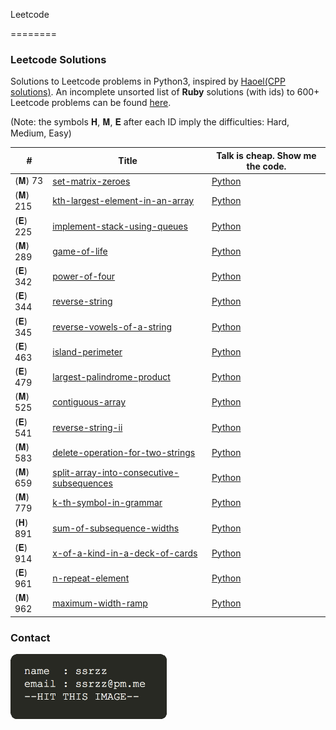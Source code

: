 Leetcode 

========

### Leetcode Solutions 

Solutions to Leetcode problems in Python3, inspired by [Haoel(CPP solutions)](https://github.com/haoel/leetcode). An incomplete unsorted list of **Ruby** solutions (with ids) to 600+ Leetcode problems can be found [here](./solutions/). 

(Note: the symbols 𝐇, 𝐌, 𝐄 after each ID imply the difficulties: Hard, Medium, Easy)

| #    | Title | Talk is cheap. Show me the code. | 
| ---- | ----- | -------- | 
|(𝐌) 73 | [set-matrix-zeroes](https://leetcode.com/problems/set-matrix-zeroes/description/) | [Python](./python_solutions/73.set-matrix-zeroes.py)| 
|(𝐌) 215 | [kth-largest-element-in-an-array](https://leetcode.com/problems/kth-largest-element-in-an-array/description/) | [Python](./python_solutions/215.kth-largest-element-in-an-array.py)| 
|(𝐄) 225 | [implement-stack-using-queues](https://leetcode.com/problems/implement-stack-using-queues/description/) | [Python](./python_solutions/225.implement-stack-using-queues.py)| 
|(𝐌) 289 | [game-of-life](https://leetcode.com/problems/game-of-life/description/) | [Python](./python_solutions/289.game-of-life.py)| 
|(𝐄) 342 | [power-of-four](https://leetcode.com/problems/power-of-four/description/) | [Python](./python_solutions/342.power-of-four.py)| 
|(𝐄) 344 | [reverse-string](https://leetcode.com/problems/reverse-string/description/) | [Python](./python_solutions/344.reverse-string.py)| 
|(𝐄) 345 | [reverse-vowels-of-a-string](https://leetcode.com/problems/reverse-vowels-of-a-string/description/) | [Python](./python_solutions/345.reverse-vowels-of-a-string.py)| 
|(𝐄) 463 | [island-perimeter](https://leetcode.com/problems/island-perimeter/description/) | [Python](./python_solutions/463.island-perimeter.py)| 
|(𝐄) 479 | [largest-palindrome-product](https://leetcode.com/problems/largest-palindrome-product/description/) | [Python](./python_solutions/479.largest-palindrome-product.py)| 
|(𝐌) 525 | [contiguous-array](https://leetcode.com/problems/contiguous-array/description/) | [Python](./python_solutions/525.contiguous-array.py)| 
|(𝐄) 541 | [reverse-string-ii](https://leetcode.com/problems/reverse-string-ii/description/) | [Python](./python_solutions/541.reverse-string-ii.py)| 
|(𝐌) 583 | [delete-operation-for-two-strings](https://leetcode.com/problems/delete-operation-for-two-strings/description/) | [Python](./python_solutions/583.delete-operation-for-two-strings.py)| 
|(𝐌) 659 | [split-array-into-consecutive-subsequences](https://leetcode.com/problems/split-array-into-consecutive-subsequences/description/) | [Python](./python_solutions/659.split-array-into-consecutive-subsequences.py)| 
|(𝐌) 779 | [k-th-symbol-in-grammar](https://leetcode.com/problems/k-th-symbol-in-grammar/description/) | [Python](./python_solutions/779.k-th-symbol-in-grammar.py)| 
|(𝐇) 891 | [sum-of-subsequence-widths](https://leetcode.com/problems/sum-of-subsequence-widths/description/) | [Python](./python_solutions/891.sum-of-subsequence-widths.py)| 
|(𝐄) 914 | [x-of-a-kind-in-a-deck-of-cards](https://leetcode.com/problems/x-of-a-kind-in-a-deck-of-cards/description/) | [Python](./python_solutions/914.x-of-a-kind-in-a-deck-of-cards.py)| 
|(𝐄) 961 | [n-repeat-element](https://leetcode.com/problems/n-repeated-element-in-size-2n-array/description/) | [Python](./python_solutions/961.n-repeat-element.py)| 
|(𝐌) 962 | [maximum-width-ramp](https://leetcode.com/problems/maximum-width-ramp/description/) | [Python](./python_solutions/962.maximum-width-ramp.py)| 


### Contact

[<img src="media/contact.png" width="250">](mailto:ssrzz@pm.me)

